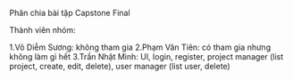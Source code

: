 Phân chia bài tập Capstone Final

Thành viên nhóm: 

1.Võ Diễm Sương: không tham gia
2.Phạm Văn Tiên: có tham gia nhưng không làm gì hết
3.Trần Nhật Minh: UI, login, register, project manager (list project, create, edit, delete), user manager (list user, delete) 